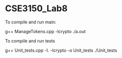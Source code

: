 # CSE3150_Lab8

To compile and run main:

g++ ManageTokens.cpp -lcrypto
./a.out

To compile and run tests

g++ Unit_tests.cpp -I. -lcrypto -o Unit_tests
./Unit_tests


